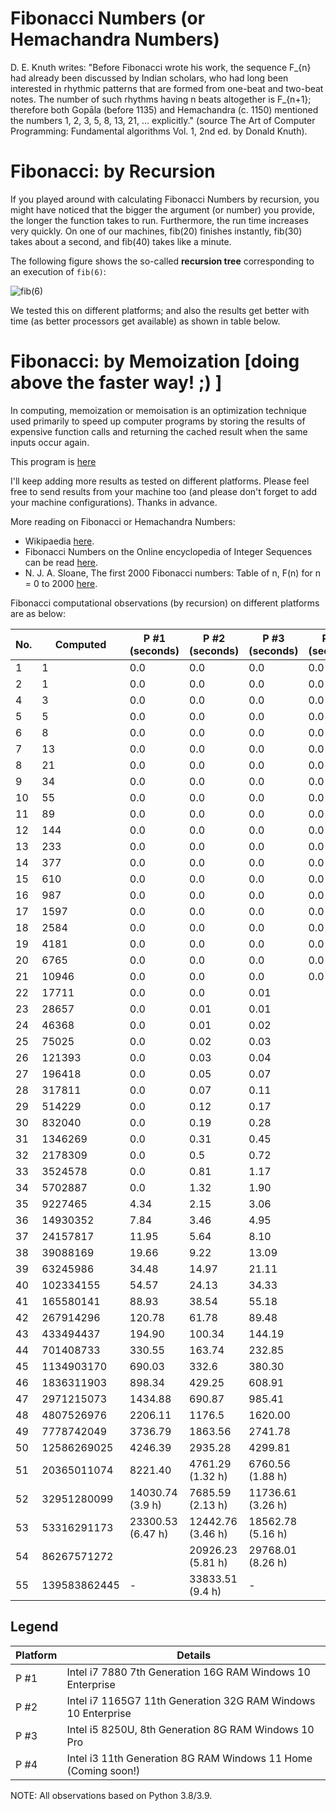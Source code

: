 # **Fibonacci Numbers (or Hemachandra Numbers)**

D. E. Knuth writes: "Before Fibonacci wrote his work, the sequence F_{n} had already been
discussed by Indian scholars, who had long been interested in rhythmic patterns that are
formed from one-beat and two-beat notes. The number of such rhythms having n beats altogether
is F_{n+1}; therefore both Gopāla (before 1135) and Hemachandra (c. 1150) mentioned the
numbers 1, 2, 3, 5, 8, 13, 21, ... explicitly." (source The Art of Computer Programming:
Fundamental algorithms Vol. 1, 2nd ed. by Donald Knuth).

# **Fibonacci: by Recursion**

If you played around with calculating Fibonacci Numbers by recursion, you might
have noticed that the bigger the argument (or number) you provide, the longer the function
takes to run. Furthermore, the run time increases very quickly. On one of our machines,
fib(20) finishes instantly, fib(30) takes about a second, and fib(40) takes like a minute.

The following figure shows the so-called **recursion tree** corresponding to an execution of `fib(6)`:

![fib(6)](https://github.com/sigmakappa/All-About-Performance/blob/main/ProcessorPerformance/Fibonacci_Recursion/files/tree.png)

We tested this on different platforms; and also the results get better with time (as better
processors get available) as shown in table below.

# **Fibonacci: by Memoization [doing above the faster way! ;) ]**

In computing, memoization or memoisation is an optimization technique used primarily to
speed up computer programs by storing the results of expensive function calls and returning
the cached result when the same inputs occur again.

This program
is [here](https://github.com/sigmakappa/All-About-Performance/blob/main/ProcessorPerformance/Fibonacci_Recursion/Fibonacci_using_maps.py)

I'll keep adding more results as tested on different platforms. Please feel free to send
results from your machine too (and please don't forget to add your machine configurations).
Thanks in advance.

More reading on Fibonacci or Hemachandra Numbers:

* Wikipaedia [here](https://en.wikipedia.org/wiki/Fibonacci_number#Computer_science).
* Fibonacci Numbers on the Online encyclopedia of Integer Sequences can be read [here](https://oeis.org/A000045).
* N. J. A. Sloane, The first 2000 Fibonacci numbers: Table of n, F(n) for n = 0 to
  2000 [here](https://oeis.org/A000045/b000045.txt).

Fibonacci computational observations (by recursion) on different platforms are as below:

| No. | Computed     | P #1 (seconds)    | P #2 (seconds)    | P #3 (seconds)    | P #4 (seconds) |
|-----|--------------|-------------------|-------------------|-------------------|----------------|
| 1   | 1            | 0.0               | 0.0               | 0.0               | 0.0            |
| 2   | 1            | 0.0               | 0.0               | 0.0               | 0.0            |
| 4   | 3            | 0.0               | 0.0               | 0.0               | 0.0            |
| 5   | 5            | 0.0               | 0.0               | 0.0               | 0.0            |
| 6   | 8            | 0.0               | 0.0               | 0.0               | 0.0            |
| 7   | 13           | 0.0               | 0.0               | 0.0               | 0.0            |
| 8   | 21           | 0.0               | 0.0               | 0.0               | 0.0            |
| 9   | 34           | 0.0               | 0.0               | 0.0               | 0.0            |
| 10  | 55           | 0.0               | 0.0               | 0.0               | 0.0            |
| 11  | 89           | 0.0               | 0.0               | 0.0               | 0.0            |
| 12  | 144          | 0.0               | 0.0               | 0.0               | 0.0            |
| 13  | 233          | 0.0               | 0.0               | 0.0               | 0.0            |
| 14  | 377          | 0.0               | 0.0               | 0.0               | 0.0            |
| 15  | 610          | 0.0               | 0.0               | 0.0               | 0.0            |
| 16  | 987          | 0.0               | 0.0               | 0.0               | 0.0            |
| 17  | 1597         | 0.0               | 0.0               | 0.0               | 0.0            |
| 18  | 2584         | 0.0               | 0.0               | 0.0               | 0.0            |
| 19  | 4181         | 0.0               | 0.0               | 0.0               | 0.0            |
| 20  | 6765         | 0.0               | 0.0               | 0.0               | 0.0            |
| 21  | 10946        | 0.0               | 0.0               | 0.0               | 0.0            |
| 22  | 17711        | 0.0               | 0.0               | 0.01              |                |
| 23  | 28657        | 0.0               | 0.01              | 0.01              |                |
| 24  | 46368        | 0.0               | 0.01              | 0.02              |                |
| 25  | 75025        | 0.0               | 0.02              | 0.03              |                |
| 26  | 121393       | 0.0               | 0.03              | 0.04              |                |
| 27  | 196418       | 0.0               | 0.05              | 0.07              |                |
| 28  | 317811       | 0.0               | 0.07              | 0.11              |                |
| 29  | 514229       | 0.0               | 0.12              | 0.17              |                |
| 30  | 832040       | 0.0               | 0.19              | 0.28              |                |
| 31  | 1346269      | 0.0               | 0.31              | 0.45              |                |
| 32  | 2178309      | 0.0               | 0.5               | 0.72              |                |
| 33  | 3524578      | 0.0               | 0.81              | 1.17              |                |
| 34  | 5702887      | 0.0               | 1.32              | 1.90              |                |
| 35  | 9227465      | 4.34              | 2.15              | 3.06              |                |
| 36  | 14930352     | 7.84              | 3.46              | 4.95              |                |
| 37  | 24157817     | 11.95             | 5.64              | 8.10              |                |
| 38  | 39088169     | 19.66             | 9.22              | 13.09             |                |
| 39  | 63245986     | 34.48             | 14.97             | 21.11             |                |
| 40  | 102334155    | 54.57             | 24.13             | 34.33             |                |
| 41  | 165580141    | 88.93             | 38.54             | 55.18             |                |
| 42  | 267914296    | 120.78            | 61.78             | 89.48             |                |
| 43  | 433494437    | 194.90            | 100.34            | 144.19            |                |
| 44  | 701408733    | 330.55            | 163.74            | 232.85            |                |
| 45  | 1134903170   | 690.03            | 332.6             | 380.30            |                |
| 46  | 1836311903   | 898.34            | 429.25            | 608.91            |                |
| 47  | 2971215073   | 1434.88           | 690.87            | 985.41            |                |
| 48  | 4807526976   | 2206.11           | 1176.5            | 1620.00           |                |
| 49  | 7778742049   | 3736.79           | 1863.56           | 2741.78           |                |
| 50  | 12586269025  | 4246.39           | 2935.28           | 4299.81           |                |
| 51  | 20365011074  | 8221.40           | 4761.29 (1.32 h)  | 6760.56 (1.88 h)  |                |
| 52  | 32951280099  | 14030.74 (3.9 h)  | 7685.59 (2.13 h)  | 11736.61 (3.26 h) |                |
| 53  | 53316291173  | 23300.53 (6.47 h) | 12442.76 (3.46 h) | 18562.78 (5.16 h) |                |
| 54  | 86267571272  |                   | 20926.23 (5.81 h) | 29768.01 (8.26 h) |                |
| 55  | 139583862445 | -                 | 33833.51 (9.4 h)  | -                 |                |

## **Legend**

| Platform | Details                                                        |
|----------|----------------------------------------------------------------|
| P #1     | Intel i7 7880 7th Generation 16G RAM Windows 10 Enterprise     |
| P #2     | Intel i7 1165G7 11th Generation 32G RAM Windows 10 Enterprise  |
| P #3     | Intel i5 8250U, 8th Generation 8G RAM Windows 10 Pro           |
| P #4     | Intel i3 11th Generation 8G RAM Windows 11 Home (Coming soon!) |

NOTE: All observations based on Python 3.8/3.9.
